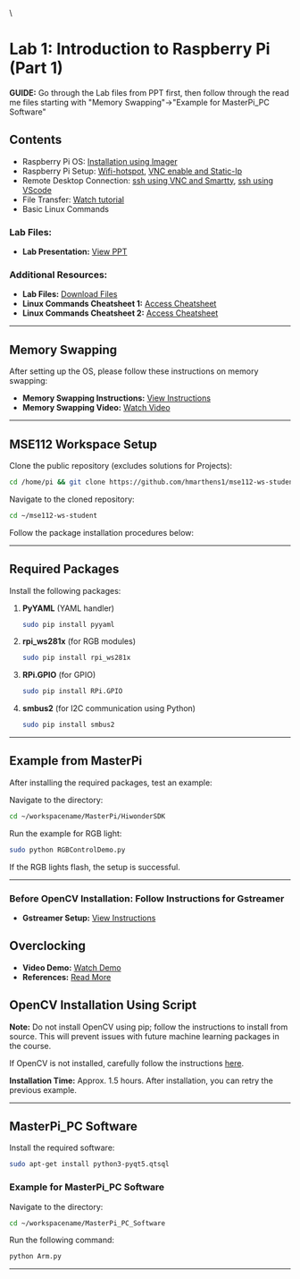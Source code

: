 \

# Lab 1: Introduction to Raspberry Pi (Part 1)

**GUIDE:** Go through the Lab files from PPT first, then follow through the read me files starting with "Memory Swapping"->"Example for MasterPi_PC Software"

## Contents
- Raspberry Pi OS: [Installation using Imager](https://1sfu-my.sharepoint.com/:v:/g/personal/mnariman_sfu_ca/EctjCUgi0TNBnjfljyBOzlIBlQFRnIUxZRQWd5di8wQJpQ?nav=eyJyZWZlcnJhbEluZm8iOnsicmVmZXJyYWxBcHAiOiJPbmVEcml2ZUZvckJ1c2luZXNzIiwicmVmZXJyYWxBcHBQbGF0Zm9ybSI6IldlYiIsInJlZmVycmFsTW9kZSI6InZpZXciLCJyZWZlcnJhbFZpZXciOiJNeUZpbGVzTGlua0NvcHkifX0&e=wlEJSO)
- Raspberry Pi Setup: [Wifi-hotspot](https://1sfu-my.sharepoint.com/:v:/g/personal/mnariman_sfu_ca/EccLVhWViydDhhG79_DzDbABVFBxmYvfc9yftiOyixhzLA?nav=eyJyZWZlcnJhbEluZm8iOnsicmVmZXJyYWxBcHAiOiJPbmVEcml2ZUZvckJ1c2luZXNzIiwicmVmZXJyYWxBcHBQbGF0Zm9ybSI6IldlYiIsInJlZmVycmFsTW9kZSI6InZpZXciLCJyZWZlcnJhbFZpZXciOiJNeUZpbGVzTGlua0NvcHkifX0&e=loOedG), [VNC enable and Static-Ip](https://1sfu-my.sharepoint.com/:v:/g/personal/mnariman_sfu_ca/EZPJnzONWt9LqaXLaZDaa1wBlOpVCJkyhosY96-a2qNp6w?nav=eyJyZWZlcnJhbEluZm8iOnsicmVmZXJyYWxBcHAiOiJPbmVEcml2ZUZvckJ1c2luZXNzIiwicmVmZXJyYWxBcHBQbGF0Zm9ybSI6IldlYiIsInJlZmVycmFsTW9kZSI6InZpZXciLCJyZWZlcnJhbFZpZXciOiJNeUZpbGVzTGlua0NvcHkifX0&e=zSfzpP)
- Remote Desktop Connection: [ssh using VNC and Smartty](https://1sfu-my.sharepoint.com/:v:/g/personal/mnariman_sfu_ca/EWjp16yWOzBJtykEqafDoiUBe8ml6vaUaFsHeEQw683xIg?nav=eyJyZWZlcnJhbEluZm8iOnsicmVmZXJyYWxBcHAiOiJPbmVEcml2ZUZvckJ1c2luZXNzIiwicmVmZXJyYWxBcHBQbGF0Zm9ybSI6IldlYiIsInJlZmVycmFsTW9kZSI6InZpZXciLCJyZWZlcnJhbFZpZXciOiJNeUZpbGVzTGlua0NvcHkifX0&e=44aw7J), [ssh using VScode](https://1sfu-my.sharepoint.com/:v:/g/personal/mnariman_sfu_ca/EVNvlAtQ2h1Ktzt_zGm9MGcBjrVhZLAdORSbY-kf6bj68w?nav=eyJyZWZlcnJhbEluZm8iOnsicmVmZXJyYWxBcHAiOiJPbmVEcml2ZUZvckJ1c2luZXNzIiwicmVmZXJyYWxBcHBQbGF0Zm9ybSI6IldlYiIsInJlZmVycmFsTW9kZSI6InZpZXciLCJyZWZlcnJhbFZpZXciOiJNeUZpbGVzTGlua0NvcHkifX0&e=vUw4w4)
- File Transfer: [Watch tutorial](https://1sfu-my.sharepoint.com/:v:/g/personal/mnariman_sfu_ca/ESfGQ3MnePpKiL16B70OFYQB8BDpufgs5jwaqA16z_fqng?nav=eyJyZWZlcnJhbEluZm8iOnsicmVmZXJyYWxBcHAiOiJPbmVEcml2ZUZvckJ1c2luZXNzIiwicmVmZXJyYWxBcHBQbGF0Zm9ybSI6IldlYiIsInJlZmVycmFsTW9kZSI6InZpZXciLCJyZWZlcnJhbFZpZXciOiJNeUZpbGVzTGlua0NvcHkifX0&e=0EZOhR)
- Basic Linux Commands

### Lab Files:
- **Lab Presentation:** [View PPT](https://1sfu-my.sharepoint.com/:p:/g/personal/mnariman_sfu_ca/ER7Ka5JNgEJEoHxdtXBOtIEBoXrseEaAk7MyCYmsVwL05w?e=tSZa9A)

### Additional Resources:
- **Lab Files:** [Download Files](https://1sfu-my.sharepoint.com/:f:/g/personal/mhakizim_sfu_ca/EsqILDf2CF9Nkj5EvpWbk68BhWfN5ra50C7CpnQFA_7zrA?e=DYATYx)
- **Linux Commands Cheatsheet 1:** [Access Cheatsheet](https://1sfu-my.sharepoint.com/:b:/g/personal/mnariman_sfu_ca/ERHFC5jv901FlEH2YozQtLABVmCSBqaPGf5LsoQ_Rcm5sQ?e=8Cor6a)
- **Linux Commands Cheatsheet 2:** [Access Cheatsheet](https://oit.ua.edu/wp-content/uploads/2020/12/Linux_bash_cheat_sheet-1.pdf)

---

## Memory Swapping

After setting up the OS, please follow these instructions on memory swapping:

- **Memory Swapping Instructions:** [View Instructions](https://1sfu-my.sharepoint.com/:w:/g/personal/mnariman_sfu_ca/EUos1qf73eBGkV8BOaB4mlIBtdVHH4ZglPt9n-vcetGK6A?e=pnFyUm)
- **Memory Swapping Video:** [Watch Video](https://1sfu-my.sharepoint.com/:v:/g/personal/mnariman_sfu_ca/ESH11031VfNHs_g-TYmImi0BKvxZxWVKrCWHgdwZ9jf4Cw?nav=eyJyZWZlcnJhbEluZm8iOnsicmVmZXJyYWxBcHAiOiJPbmVEcml2ZUZvckJ1c2luZXNzIiwicmVmZXJyYWxBcHBQbGF0Zm9ybSI6IldlYiIsInJlZmVycmFsTW9kZSI6InZpZXciLCJyZWZlcnJhbFZpZXciOiJNeUZpbGVzTGlua0NvcHkifX0&e=QqoB9x)

---

## MSE112 Workspace Setup

Clone the public repository (excludes solutions for Projects):

```bash
cd /home/pi && git clone https://github.com/hmarthens1/mse112-ws-student.git
```

Navigate to the cloned repository:

```bash
cd ~/mse112-ws-student
```

Follow the package installation procedures below:

---

## Required Packages

Install the following packages:

1. **PyYAML** (YAML handler)
   ```bash
   sudo pip install pyyaml
   ```
2. **rpi_ws281x** (for RGB modules)
   ```bash
   sudo pip install rpi_ws281x
   ```
3. **RPi.GPIO** (for GPIO)
   ```bash
   sudo pip install RPi.GPIO
   ```
4. **smbus2** (for I2C communication using Python)
   ```bash
   sudo pip install smbus2
   ```

---

## Example from MasterPi

After installing the required packages, test an example:

Navigate to the directory:

```bash
cd ~/workspacename/MasterPi/HiwonderSDK
```

Run the example for RGB light:

```bash
sudo python RGBControlDemo.py
```

If the RGB lights flash, the setup is successful.

---

### Before OpenCV Installation: Follow Instructions for Gstreamer

- **Gstreamer Setup:** [View Instructions](https://1sfu-my.sharepoint.com/:w:/g/personal/mnariman_sfu_ca/EX1mgtM3SRdLh1aE_tTZubQBF2nU7zVNEx3l3PxnkfOUQA?e=8RW3Nw)

## Overclocking

- **Video Demo:** [Watch Demo](https://1sfu-my.sharepoint.com/:v:/g/personal/mnariman_sfu_ca/EXVSrKCz_8lFioCxkZRBGs8BvZU0JVhMVvBFuD1F56JryQ?nav=eyJyZWZlcnJhbEluZm8iOnsicmVmZXJyYWxBcHAiOiJPbmVEcml2ZUZvckJ1c2luZXNzIiwicmVmZXJyYWxBcHBQbGF0Zm9ybSI6IldlYiIsInJlZmVycmFsTW9kZSI6InZpZXciLCJyZWZlcnJhbFZpZXciOiJNeUZpbGVzTGlua0NvcHkifX0&e=C65Pw5)
- **References:** [Read More](https://qengineering.eu/overclocking-the-raspberry-pi-4.html)

## OpenCV Installation Using Script

**Note:** Do not install OpenCV using pip; follow the instructions to install from source. This will prevent issues with future machine learning packages in the course.
  
If OpenCV is not installed, carefully follow the instructions [here](https://1sfu-my.sharepoint.com/:w:/g/personal/mnariman_sfu_ca/ESDZQjP6HpBGr9JAoZ9tghAB2_iqPQz7TrmJdBu3EzBYCw?e=CTIEz1).

**Installation Time:** Approx. 1.5 hours. After installation, you can retry the previous example.

---

## MasterPi_PC Software

Install the required software:

```bash
sudo apt-get install python3-pyqt5.qtsql
```

### Example for MasterPi_PC Software

Navigate to the directory:

```bash
cd ~/workspacename/MasterPi_PC_Software
```

Run the following command:

```bash
python Arm.py
```

---
